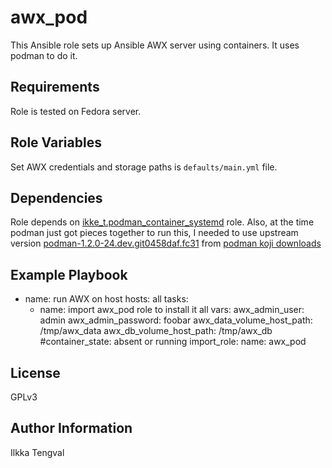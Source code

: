 awx_pod
=======

This Ansible role sets up Ansible AWX server using containers. It uses podman
to do it.

Requirements
------------

Role is tested on Fedora server.

Role Variables
--------------

Set AWX credentials and storage paths is ```defaults/main.yml``` file.

Dependencies
------------

Role depends on
[ikke_t.podman_container_systemd](https://galaxy.ansible.com/ikke_t/podman_container_systemd)
role. Also, at the time podman just got pieces together to run this, I needed
to use upstream version [podman-1.2.0-24.dev.git0458daf.fc31]() from [podman
koji downloads](https://koji.fedoraproject.org/koji/packageinfo?packageID=26289)


Example Playbook
----------------

  - name: run AWX on host
    hosts: all
    tasks:
      - name: import awx_pod role to install it all
        vars:
          awx_admin_user: admin
          awx_admin_password: foobar
          awx_data_volume_host_path: /tmp/awx_data
          awx_db_volume_host_path: /tmp/awx_db
          #container_state: absent or running
        import_role:
          name: awx_pod

License
-------

GPLv3

Author Information
------------------

Ilkka Tengval
